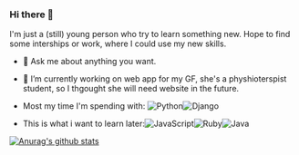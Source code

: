 ### Hi there 👋
I'm just a (still) young person who try to learn something new. Hope to find some interships or work, where I could use my new skills.

<!--
**rarity96/rarity96** is a ✨ _special_ ✨ repository because its `README.md` (this file) appears on your GitHub profile.

Here are some ideas to get you started:

- 

- 👯 I’m looking to collaborate on ...
- 🤔 I’m looking for help with ...

- 📫 How to reach me: ...
- 😄 Pronouns: ...
- ⚡ Fun fact: ...
-->
- 💬 Ask me about anything you want.
- 🔭 I’m currently working on web app for my GF, she's a physhioterspist student, so I thgought she will need website in the future. 
- Most my time I'm spending with:
![Python](https://img.shields.io/badge/python-3670A0?style=for-the-badge&logo=python&logoColor=ffdd54)![Django](https://img.shields.io/badge/django-%23092E20.svg?style=for-the-badge&logo=django&logoColor=white)

- This is what i want to learn later:![JavaScript](https://img.shields.io/badge/javascript-%23323330.svg?style=for-the-badge&logo=javascript&logoColor=%23F7DF1E)![Ruby](https://img.shields.io/badge/ruby-%23CC342D.svg?style=for-the-badge&logo=ruby&logoColor=white)![Java](https://img.shields.io/badge/java-%23ED8B00.svg?style=for-the-badge&logo=java&logoColor=white)


[![Anurag's github stats](https://github-readme-stats.vercel.app/api?username=rarity96)](https://github.com/rarity96/github-readme-stats)
